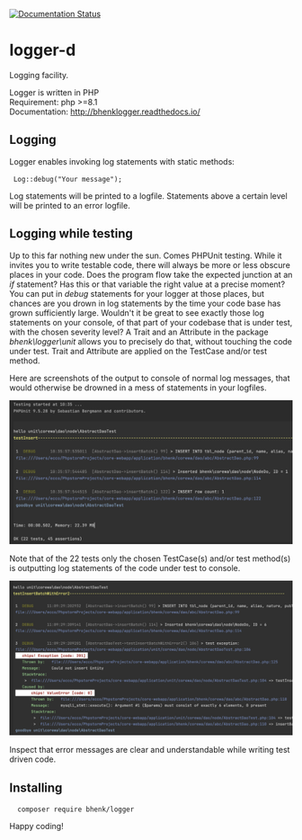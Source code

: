 [![Documentation Status](https://readthedocs.org/projects/bhenklogger/badge/?version=latest)](https://bhenklogger.readthedocs.io/en/latest/?badge=latest)

# logger-d
Logging facility.

Logger is written in PHP \
Requirement: php >=8.1 \
Documentation: http://bhenklogger.readthedocs.io/

## Logging
Logger enables invoking log statements with static methods:
```
 Log::debug("Your message");
```
Log statements will be printed to a logfile. Statements
above a certain level will be printed to an error logfile.

## Logging while testing
Up to this far nothing new under the sun. Comes PHPUnit testing.
While it invites you to write testable code, there
will always be more or less obscure places in your code. Does the program flow take the expected junction
at an *if* statement? Has this or that variable the right value at a precise moment? You can put in *debug* statements
for your logger at those places, but chances are you drown in log statements by the time your code base has grown
sufficiently large. Wouldn't it be great to see exactly those log statements on your console,
of that part of your codebase that is under test, with the chosen severity level? A Trait and an Attribute in
the package *bhenk\logger\unit* allows you to precisely do that, without
touching the code under test. Trait and Attribute are applied on
the TestCase and/or test method.

Here are screenshots of the output to console of normal log messages, that would otherwise be drowned in a
mess of statements in your logfiles.

![Console view example](docs/img/console_1.jpg "Console view example")

Note that of the 22 tests only the chosen TestCase(s) and/or
test method(s) is outputting log statements of the code under
test to  console.

![Console view example](docs/img/console_2.jpg "Console view example of error messages")

Inspect that error messages are clear and understandable while
writing test driven code.

## Installing

```
  composer require bhenk/logger
```

Happy coding!